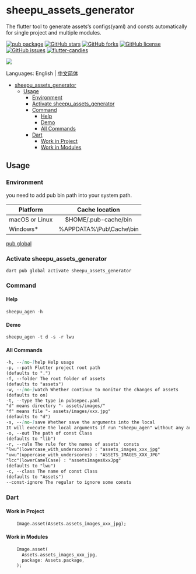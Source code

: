 # sheepu_assets_generator

The flutter tool to generate assets‘s configs(yaml) and consts automatically for single project and multiple modules.

[![pub package](https://img.shields.io/pub/v/sheepu_assets_generator.svg)](https://pub.dartlang.org/packages/sheepu_assets_generator) [![GitHub stars](https://img.shields.io/github/stars/fluttercandies/sheepu_assets_generator)](https://github.com/fluttercandies/sheepu_assets_generator/stargazers) [![GitHub forks](https://img.shields.io/github/forks/fluttercandies/sheepu_assets_generator)](https://github.com/fluttercandies/sheepu_assets_generator/network) [![GitHub license](https://img.shields.io/github/license/fluttercandies/sheepu_assets_generator)](https://github.com/fluttercandies/sheepu_assets_generator/blob/master/LICENSE) [![GitHub issues](https://img.shields.io/github/issues/fluttercandies/sheepu_assets_generator)](https://github.com/fluttercandies/sheepu_assets_generator/issues) <a target="_blank" href="https://jq.qq.com/?_wv=1027&k=5bcc0gy"><img border="0" src="https://pub.idqqimg.com/wpa/images/group.png" alt="flutter-candies" title="flutter-candies"></a>

![](sheepu_assets_generator.gif)

Languages: English | [中文简体](README-ZH.md)

- [sheepu_assets_generator](#sheepu_assets_generator)
  - [Usage](#usage)
    - [Environment](#environment)
    - [Activate sheepu_assets_generator](#activate-sheepu_assets_generator)
    - [Command](#command)
      - [Help](#help)
      - [Demo](#demo)
      - [All Commands](#all-commands)
    - [Dart](#dart)
      - [Work in Project](#work-in-project)
      - [Work in Modules](#work-in-modules)

## Usage

### Environment

you need to add pub bin path into your system path.

| Platform       |     Cache location      |
| -------------- | :---------------------: |
| macOS or Linux |  $HOME/.pub-cache/bin   |
| Windows\*      | %APPDATA%\Pub\Cache\bin |

[pub global](https://dart.dev/tools/pub/cmd/pub-global)

### Activate sheepu_assets_generator

`dart pub global activate sheepu_assets_generator`

### Command

#### Help

`sheepu_agen -h`

#### Demo

`sheepu_agen -t d -s -r lwu`

#### All Commands

```markdown
-h, --[no-]help Help usage
-p, --path Flutter project root path
(defaults to ".")
-f, --folder The root folder of assets
(defaults to "assets")
-w, --[no-]watch Whether continue to monitor the changes of assets
(defaults to on)
-t, --type The type in pubsepec.yaml
"d" means directory "- assets/images/"
"f" means file "- assets/images/xxx.jpg"
(defaults to "d")
-s, --[no-]save Whether save the arguments into the local
It will execute the local arguments if run "sheepu_agen" without any arguments
-o, --out The path of const Class
(defaults to "lib")
-r, --rule The rule for the names of assets' consts
"lwu"(lowercase_with_underscores) : "assets_images_xxx_jpg"
"uwu"(uppercase_with_underscores) : "ASSETS_IMAGES_XXX_JPG"
"lcc"(lowerCamelCase) : "assetsImagesXxxJpg"
(defaults to "lwu")
-c, --class The name of const Class
(defaults to "Assets")
--const-ignore The regular to ignore some consts
```

### Dart

#### Work in Project

```dart
    Image.asset(Assets.assets_images_xxx_jpg);
```

#### Work in Modules

```dart
    Image.asset(
      Assets.assets_images_xxx_jpg,
      package: Assets.package,
    );
```
